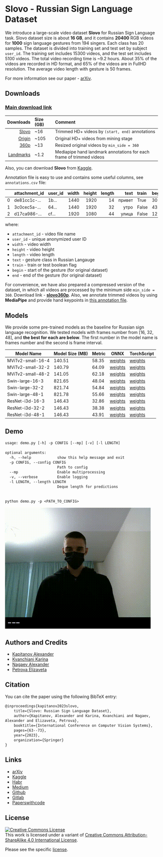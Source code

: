 # Slovo - Russian Sign Language Dataset

We introduce a large-scale video dataset **Slovo** for Russian Sign Language task. Slovo dataset size is about **16 GB**, and it contains **20400** RGB videos for **1000** sign language gestures from 194 singers. Each class has 20 samples. The dataset is divided into training set and test set by subject `user_id`. The training set includes 15300 videos, and the test set includes 5100 videos. The total video recording time is ~9.2 hours. About 35% of the videos are recorded in HD format, and 65% of the videos are in FullHD resolution. The average video length with gesture is 50 frames.

For more information see our paper - [arXiv](https://arxiv.org/abs/2305.14527).

## Downloads
### [Main download link](https://n-ws-620xz-pd11.s3pd11.sbercloud.ru/b-ws-620xz-pd11-jux/slovo/slovo.zip)

|                                                                                               Downloads | Size (GB) | Comment                                                              |
|--------------------------------------------------------------------------------------------------------:|:----------|:---------------------------------------------------------------------|
|                [Slovo](https://n-ws-620xz-pd11.s3pd11.sbercloud.ru/b-ws-620xz-pd11-jux/slovo/slovo.zip) | ~16       | Trimmed HD+ videos by `(start, end)` annotations                     |
|          [Origin](https://n-ws-620xz-pd11.s3pd11.sbercloud.ru/b-ws-620xz-pd11-jux/slovo/slovo_full.zip) | ~105      | Original HD+ videos from mining stage                                |
|        [360p](https://n-ws-620xz-pd11.s3pd11.sbercloud.ru/b-ws-620xz-pd11-jux/slovo/slovo_full360.zip)  | ~13       | Resized original videos by `min_side = 360`                          |
| [Landmarks](https://n-ws-620xz-pd11.s3pd11.sbercloud.ru/b-ws-620xz-pd11-jux/slovo/slovo_mediapipe.json) | ~1.2      | Mediapipe hand landmark annotations for each frame of trimmed videos |

Also, you can download **Slovo** from [Kaggle](https://www.kaggle.com/datasets/kapitanov/slovo).

Annotation file is easy to use and contains some useful columns, see `annotations.csv` file:

|    | attachment_id | user_id | width | height | length |  text  | train   | begin | end |
|---:|:--------------|:--------|------:|-------:|-------:|-------:|:--------|:------|:----|
|  0 | de81cc1c-...  | 1b...   |  1440 |   1920 |     14 | привет | True    | 30    | 45  |
|  1 | 3c0cec5a-...  | 64...   |  1440 |   1920 |     32 |   утро | False   | 43    | 66  |
|  2 | d17ca986-...  | cf...   |  1920 |   1080 |     44 |  улица | False   | 12    | 31  |

where:
- `attachment_id` - video file name
- `user_id` - unique anonymized user ID
- `width` - video width
- `height` - video height
- `length` - video length
- `text` - gesture class in Russian Langauge
- `train` - train or test boolean flag
- `begin` - start of the gesture (for original dataset)
- `end` - end of the gesture (for original dataset)

For convenience, we have also prepared a compressed version of the dataset, in which all videos are processed by the minimum side `min_side = 360`. Download link - **[slovo360p](https://n-ws-620xz-pd11.s3pd11.sbercloud.ru/b-ws-620xz-pd11-jux/slovo/slovo_full360.zip)**.
Also, we annotate trimmed videos by using **MediaPipe** and provide hand keypoints in [this annotation file](https://n-ws-620xz-pd11.s3pd11.sbercloud.ru/b-ws-620xz-pd11-jux/slovo/slovo_mediapipe.json).

## Models
We provide some pre-trained models as the baseline for Russian sign language recognition. 
We tested models with frames number from [16, 32, 48], and **the best for each are below**.
The first number in the model name is frames number and the second is frame interval. 

| Model Name        | Model Size (MB) | Metric | ONNX                                                                                                            | TorchScript                                                                                                 |
|-------------------|-----------------|--------|-----------------------------------------------------------------------------------------------------------------|-------------------------------------------------------------------------------------------------------------|
| MViTv2-small-16-4 | 140.51          | 58.35  | [weights](https://n-ws-620xz-pd11.s3pd11.sbercloud.ru/b-ws-620xz-pd11-jux/slovo/models/mvit/onnx/mvit16-4.onnx) | [weights](https://n-ws-620xz-pd11.s3pd11.sbercloud.ru/b-ws-620xz-pd11-jux/slovo/models/mvit/pt/mvit16-4.pt) |
| MViTv2-small-32-2 | 140.79          | 64.09  | [weights](https://n-ws-620xz-pd11.s3pd11.sbercloud.ru/b-ws-620xz-pd11-jux/slovo/models/mvit/onnx/mvit32-2.onnx) | [weights](https://n-ws-620xz-pd11.s3pd11.sbercloud.ru/b-ws-620xz-pd11-jux/slovo/models/mvit/pt/mvit32-2.pt) |
| MViTv2-small-48-2 | 141.05          | 62.18  | [weights](https://n-ws-620xz-pd11.s3pd11.sbercloud.ru/b-ws-620xz-pd11-jux/slovo/models/mvit/onnx/mvit48-2.onnx) | [weights](https://n-ws-620xz-pd11.s3pd11.sbercloud.ru/b-ws-620xz-pd11-jux/slovo/models/mvit/pt/mvit48-2.pt) |
| Swin-large-16-3   | 821.65          | 48.04  | [weights](https://n-ws-620xz-pd11.s3pd11.sbercloud.ru/b-ws-620xz-pd11-jux/slovo/models/swin/onnx/swin16-3.onnx) | [weights](https://n-ws-620xz-pd11.s3pd11.sbercloud.ru/b-ws-620xz-pd11-jux/slovo/models/swin/pt/swin16-3.pt) |
| Swin-large-32-2   | 821.74          | 54.84  | [weights](https://n-ws-620xz-pd11.s3pd11.sbercloud.ru/b-ws-620xz-pd11-jux/slovo/models/swin/onnx/swin32-2.onnx) | [weights](https://n-ws-620xz-pd11.s3pd11.sbercloud.ru/b-ws-620xz-pd11-jux/slovo/models/swin/pt/swin32-2.pt) |
| Swin-large-48-1   | 821.78          | 55.66  | [weights](https://n-ws-620xz-pd11.s3pd11.sbercloud.ru/b-ws-620xz-pd11-jux/slovo/models/swin/onnx/swin48-1.onnx) | [weights](https://n-ws-620xz-pd11.s3pd11.sbercloud.ru/b-ws-620xz-pd11-jux/slovo/models/swin/pt/swin48-1.pt) |
| ResNet-i3d-16-3   | 146.43          | 32.86  | [weights](https://n-ws-620xz-pd11.s3pd11.sbercloud.ru/b-ws-620xz-pd11-jux/slovo/models/resnet/onnx/resnet16-3.onnx) | [weights](https://n-ws-620xz-pd11.s3pd11.sbercloud.ru/b-ws-620xz-pd11-jux/slovo/models/resnet/pt/resnet16-3.pt) |
| ResNet-i3d-32-2   | 146.43          | 38.38  | [weights](https://n-ws-620xz-pd11.s3pd11.sbercloud.ru/b-ws-620xz-pd11-jux/slovo/models/resnet/onnx/resnet32-2.onnx) | [weights](https://n-ws-620xz-pd11.s3pd11.sbercloud.ru/b-ws-620xz-pd11-jux/slovo/models/resnet/pt/resnet32-2.pt) |
| ResNet-i3d-48-1   | 146.43          | 43.91  | [weights](https://n-ws-620xz-pd11.s3pd11.sbercloud.ru/b-ws-620xz-pd11-jux/slovo/models/resnet/onnx/resnet48-1.onnx) | [weights](https://n-ws-620xz-pd11.s3pd11.sbercloud.ru/b-ws-620xz-pd11-jux/slovo/models/resnet/pt/resnet48-1.pt) |

## Demo
```console
usage: demo.py [-h] -p CONFIG [--mp] [-v] [-l LENGTH]

optional arguments:
  -h, --help            show this help message and exit
  -p CONFIG, --config CONFIG
                        Path to config
  --mp                  Enable multiprocessing
  -v, --verbose         Enable logging
  -l LENGTH, --length LENGTH
                        Deque length for predictions


python demo.py -p <PATH_TO_CONFIG>
```

![demo](images/demo.gif)

## Authors and Credits
- [Kapitanov Alexander](https://www.linkedin.com/in/hukenovs)
- [Kvanchiani Karina](https://www.linkedin.com/in/kvanchiani)
- [Nagaev Alexander](https://www.linkedin.com/in/nagadit/)
- [Petrova Elizaveta](https://www.linkedin.com/in/elizaveta-petrova-248135263/)

## Citation
You can cite the paper using the following BibTeX entry:

    @inproceedings{kapitanov2023slovo,
        title={Slovo: Russian Sign Language Dataset},
        author={Kapitanov, Alexander and Karina, Kvanchiani and Nagaev, Alexander and Elizaveta, Petrova},
        booktitle={International Conference on Computer Vision Systems},
        pages={63--73},
        year={2023},
        organization={Springer}
    }

## Links
- [arXiv](https://arxiv.org/abs/2305.14527)
- [Kaggle](https://www.kaggle.com/datasets/kapitanov/slovo)
- [Habr](https://habr.com/ru/companies/sberdevices/articles/737018/)
- [Medium](https://medium.com/@nagadit/slovo-russian-sign-language-dataset-a8a8bd6fa17d)
- [Github](https://github.com/hukenovs/slovo)
- [Gitlab](https://gitlab.aicloud.sbercloud.ru/rndcv/slovo)
- [Paperswithcode](https://paperswithcode.com/paper/slovo-russian-sign-language-dataset)

## License
<a rel="license" href="http://creativecommons.org/licenses/by-sa/4.0/"><img alt="Creative Commons License" style="border-width:0" src="https://i.creativecommons.org/l/by-sa/4.0/88x31.png" /></a><br />This work is licensed under a variant of <a rel="license" href="http://creativecommons.org/licenses/by-sa/4.0/">Creative Commons Attribution-ShareAlike 4.0 International License</a>.

Please see the specific [license](https://github.com/hukenovs/slovo/blob/master/license/en_us.pdf).
